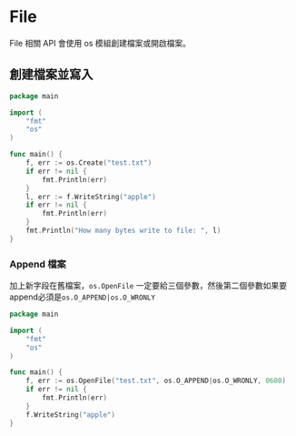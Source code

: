 # File

File 相關 API 會使用 os 模組創建檔案或開啟檔案。

## 創建檔案並寫入

```go
package main

import (
	"fmt"
	"os"
)

func main() {
	f, err := os.Create("test.txt")
	if err != nil {
		fmt.Println(err)
	}
	l, err := f.WriteString("apple")
	if err != nil {
		fmt.Println(err)
	}
	fmt.Println("How many bytes write to file: ", l)
}
```

### Append 檔案

加上新字段在舊檔案，`os.OpenFile` 一定要給三個參數，然後第二個參數如果要append必須是`os.O_APPEND|os.O_WRONLY`

```go
package main

import (
	"fmt"
	"os"
)

func main() {
	f, err := os.OpenFile("test.txt", os.O_APPEND|os.O_WRONLY, 0600)
	if err != nil {
		fmt.Println(err)
	}
	f.WriteString("apple")
}

```

